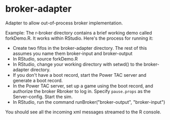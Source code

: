 # broker-adapter
Adapter to allow out-of-process broker implementation.

Example: The r-broker directory contains a brief working demo called forkDemo.R. It works within RStudio. Here's the process for running it:

* Create two fifos in the broker-adapter directory. The rest of this assumes you name them broker-input and broker-output
* In RStudio, source forkDemo.R
* In RStudio, change your working directory with setwd() to the broker-adapter directory.
* If you don't have a boot record, start the Power TAC server and generate a boot record.
* In the Power TAC server, set up a game using the boot record, and authorize the broker Rbroker to log in. Specify `pause.props` as the Server-config. Start the sim.
* In RStudio, run the command runBroker("broker-output", "broker-input")

You should see all the incoming xml messages streamed to the R console.
